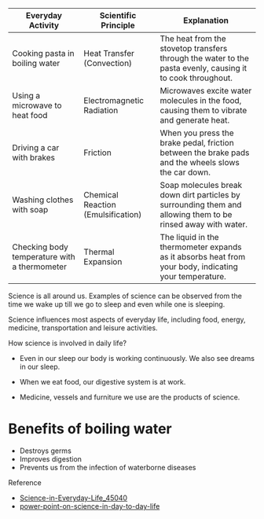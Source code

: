 
| Everyday Activity | Scientific Principle | Explanation |
|---|---|---|
| Cooking pasta in boiling water | Heat Transfer (Convection) | The heat from the stovetop transfers through the water to the pasta evenly, causing it to cook throughout. |
| Using a microwave to heat food | Electromagnetic Radiation | Microwaves excite water molecules in the food, causing them to vibrate and generate heat. |
| Driving a car with brakes | Friction | When you press the brake pedal, friction between the brake pads and the wheels slows the car down. |
| Washing clothes with soap | Chemical Reaction (Emulsification) | Soap molecules break down dirt particles by surrounding them and allowing them to be rinsed away with water. |
| Checking body temperature with a thermometer | Thermal Expansion | The liquid in the thermometer expands as it absorbs heat from your body, indicating your temperature.

Science is all around us. Examples of science can be observed from the time we wake up till we go to sleep and even while one is sleeping.

Science influences most aspects of everyday life, including food, energy, medicine, transportation and leisure activities.

How science is involved in daily life?

* Even in our sleep our body is working continuously. We also see dreams in our sleep.

* When we eat food, our digestive system is at work.

* Medicine, vessels and furniture we use are the products of science.


# Benefits of boiling water

* Destroys germs 
* Improves digestion
* Prevents us from the infection of waterborne diseases


Reference
- [Science-in-Everyday-Life_45040](https://www.brainkart.com/article/Science-in-Everyday-Life_45040/)
- [power-point-on-science-in-day-to-day-life](https://www.slideshare.net/slideshow/power-point-on-science-in-day-to-day-life/215136208#5)
